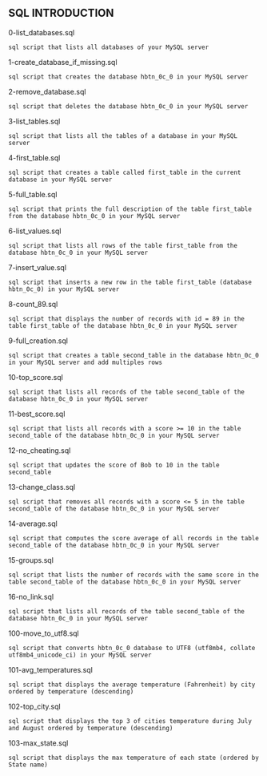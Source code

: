 ## SQL INTRODUCTION

0-list_databases.sql 	

    sql script that lists all databases of your MySQL server
1-create_database_if_missing.sql 	

    sql script that creates the database hbtn_0c_0 in your MySQL server
2-remove_database.sql 

    sql script that deletes the database hbtn_0c_0 in your MySQL server
3-list_tables.sql 
  
    sql script that lists all the tables of a database in your MySQL server
4-first_table.sql 

    sql script that creates a table called first_table in the current database in your MySQL server
5-full_table.sql 
    
    sql script that prints the full description of the table first_table from the database hbtn_0c_0 in your MySQL server
6-list_values.sql 	
    
    sql script that lists all rows of the table first_table from the database hbtn_0c_0 in your MySQL server
7-insert_value.sql 	

    sql script that inserts a new row in the table first_table (database hbtn_0c_0) in your MySQL server
8-count_89.sql 	

    sql script that displays the number of records with id = 89 in the table first_table of the database hbtn_0c_0 in your MySQL server
9-full_creation.sql 	
   
    sql script that creates a table second_table in the database hbtn_0c_0 in your MySQL server and add multiples rows
10-top_score.sql 	

    sql script that lists all records of the table second_table of the database hbtn_0c_0 in your MySQL server
11-best_score.sql 	

    sql script that lists all records with a score >= 10 in the table second_table of the database hbtn_0c_0 in your MySQL server
12-no_cheating.sql 	

    sql script that updates the score of Bob to 10 in the table second_table
13-change_class.sql 	

    sql script that removes all records with a score <= 5 in the table second_table of the database hbtn_0c_0 in your MySQL server
14-average.sql 	

    sql script that computes the score average of all records in the table second_table of the database hbtn_0c_0 in your MySQL server
15-groups.sql 	

    sql script that lists the number of records with the same score in the table second_table of the database hbtn_0c_0 in your MySQL server
16-no_link.sql 	

    sql script that lists all records of the table second_table of the database hbtn_0c_0 in your MySQL server
100-move_to_utf8.sql 	

    sql script that converts hbtn_0c_0 database to UTF8 (utf8mb4, collate utf8mb4_unicode_ci) in your MySQL server
101-avg_temperatures.sql 

    sql script that displays the average temperature (Fahrenheit) by city ordered by temperature (descending)
102-top_city.sql 

    sql script that displays the top 3 of cities temperature during July and August ordered by temperature (descending)
103-max_state.sql 	

    sql script that displays the max temperature of each state (ordered by State name)
